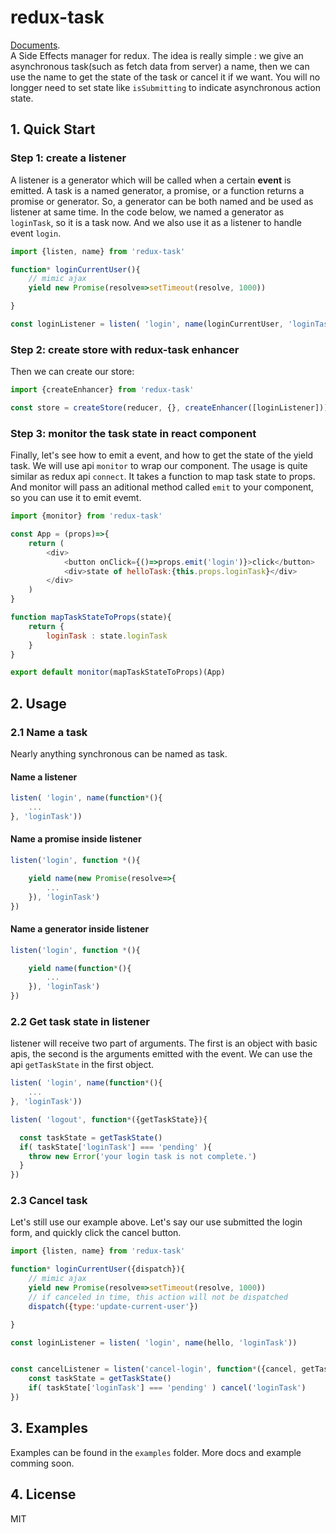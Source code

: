 # redux-task

[Documents](http://sskyy.github.io/redux-task).   
A Side Effects manager for redux. The idea is really simple : we give an asynchronous task(such as fetch data from server) a name, then we can use the name to get the state of the task or cancel it if we want. You will no longger need to set state like `isSubmitting` to indicate asynchronous action state.

## 1. Quick Start

### Step 1: create a listener

A listener is a generator which will be called when a certain **event** is emitted. A task is a named generator, a promise, or a function returns a promise or generator. So, a generator can be both named and be used as listener at same time. In the code below, we named a generator as `loginTask`, so it is a task now. And we also use it as a listener to handle event `login`.


```javascript
import {listen, name} from 'redux-task'

function* loginCurrentUser(){
	// mimic ajax
	yield new Promise(resolve=>setTimeout(resolve, 1000))

}

const loginListener = listen( 'login', name(loginCurrentUser, 'loginTask'))

```

### Step 2: create store with redux-task enhancer

Then we can create our store:

```javascript
import {createEnhancer} from 'redux-task'

const store = createStore(reducer, {}, createEnhancer([loginListener]));
```
  

### Step 3: monitor the task state in react component

Finally, let's see how to emit a event, and how to get the state of the yield task. We will use api `monitor` to wrap our component. The usage is quite similar as redux api `connect`. It takes a function to map task state to props. And monitor will pass an aditional method called `emit` to your component, so you can use it to emit evemt.

```javascript
import {monitor} from 'redux-task'

const App = (props)=>{
	return (
		<div>
			<button onClick={()=>props.emit('login')}>click</button>
			<div>state of helloTask:{this.props.loginTask}</div>
		</div>
	)
}

function mapTaskStateToProps(state){
	return {
		loginTask : state.loginTask
	}
}

export default monitor(mapTaskStateToProps)(App)
```

## 2. Usage

### 2.1 Name a task

Nearly anything synchronous can be named as task. 


#### Name a listener

```javascript
listen( 'login', name(function*(){
	...
}, 'loginTask'))

``` 

#### Name a promise inside listener

```javascript
listen('login', function *(){

	yield name(new Promise(resolve=>{
		...
	}), 'loginTask')
})
```

#### Name a generator inside listener

```javascript
listen('login', function *(){

	yield name(function*(){
		...
	}), 'loginTask')
})
```

### 2.2 Get task state in listener

listener will receive two part of arguments. The first is an object with basic apis, the second is the arguments emitted with the event. We can use the api `getTaskState` in the first object.

```javascript
listen( 'login', name(function*(){
	...
}, 'loginTask'))

listen( 'logout', function*({getTaskState}){

  const taskState = getTaskState()
  if( taskState['loginTask'] === 'pending' ){
  	throw new Error('your login task is not complete.')
  }
})
```

### 2.3 Cancel task

Let's still use our example above. Let's say our use submitted the login form, and quickly click the cancel button.

```javascript
import {listen, name} from 'redux-task'

function* loginCurrentUser({dispatch}){
	// mimic ajax
	yield new Promise(resolve=>setTimeout(resolve, 1000))
	// if canceled in time, this action will not be dispatched
	dispatch({type:'update-current-user'})

}

const loginListener = listen( 'login', name(hello, 'loginTask'))


const cancelListener = listen('cancel-login', function*({cancel, getTaskState}){
	const taskState = getTaskState()
	if( taskState['loginTask'] === 'pending' ) cancel('loginTask') 
})
```

## 3. Examples

Examples can be found in the `examples` folder. More docs and example comming soon.

## 4. License

MIT



